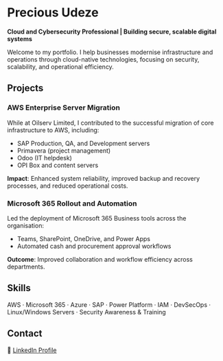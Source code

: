 # Precious Udeze  
**Cloud and Cybersecurity Professional | Building secure, scalable digital systems**

Welcome to my portfolio. I help businesses modernise infrastructure and operations through cloud-native technologies, focusing on security, scalability, and operational efficiency.

## Projects

### AWS Enterprise Server Migration  
While at Oilserv Limited, I contributed to the successful migration of core infrastructure to AWS, including:
- SAP Production, QA, and Development servers  
- Primavera (project management)  
- Odoo (IT helpdesk)  
- OPI Box and content servers  

**Impact**: Enhanced system reliability, improved backup and recovery processes, and reduced operational costs.

### Microsoft 365 Rollout and Automation  
Led the deployment of Microsoft 365 Business tools across the organisation:
- Teams, SharePoint, OneDrive, and Power Apps  
- Automated cash and procurement approval workflows  

**Outcome**: Improved collaboration and workflow efficiency across departments.

## Skills  
AWS · Microsoft 365 · Azure · SAP · Power Platform · IAM · DevSecOps · Linux/Windows Servers · Security Awareness & Training

## Contact  
📧 [LinkedIn Profile](https://www.linkedin.com/in/preciousudeze/)

